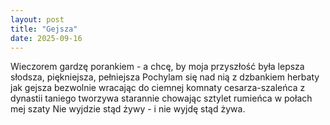 ```yaml
---
layout: post
title: "Gejsza"
date: 2025-09-16
---
```


Wieczorem gardzę porankiem -
a chcę, by moja przyszłość była lepsza
słodsza,
    piękniejsza,
        pełniejsza
Pochylam się nad nią
    z dzbankiem herbaty
        jak gejsza
bezwolnie wracając
    do ciemnej komnaty
        cesarza-szaleńca z dynastii taniego tworzywa
starannie chowając
    sztylet rumieńca
        w połach mej szaty
Nie wyjdzie stąd żywy - i nie wyjdę stąd żywa.